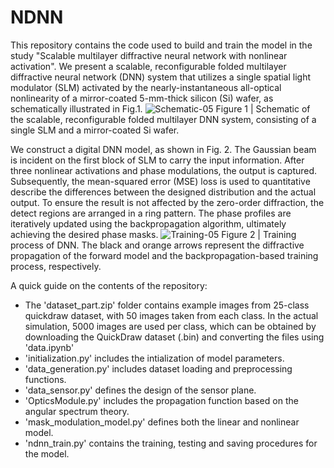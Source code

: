 # NDNN
This repository contains the code used to build and train the model in the study "Scalable multilayer diffractive neural network with nonlinear activation". We present a scalable, reconfigurable folded multilayer diffractive neural network (DNN) system that utilizes a single spatial light modulator (SLM) activated by the nearly-instantaneous all-optical nonlinearity of a mirror-coated 5-mm-thick silicon (Si) wafer, as schematically illustrated in Fig.1.
![Schematic-05](https://github.com/user-attachments/assets/d30742d7-3938-4abc-aef3-df1da8f2e339)
Figure 1 | Schematic of the scalable, reconfigurable folded multilayer DNN system, consisting of a single SLM and a mirror-coated Si wafer.

We construct a digital DNN model, as shown in Fig. 2. The Gaussian beam is incident on the first block of SLM to carry the input information. After three nonlinear activations and phase modulations, the output is captured. Subsequently, the mean-squared error (MSE) loss is used to quantitative describe the differences between the designed distribution and the actual output. To ensure the result is not affected by the zero-order diffraction, the detect regions are arranged in a ring pattern. The phase profiles are iteratively updated using the backpropagation algorithm, ultimately achieving the desired phase masks.
![Training-05](https://github.com/user-attachments/assets/00ad6f64-4328-4daa-99d1-da6335d13a69)
Figure 2 | Training process of DNN. The black and orange arrows represent the diffractive propagation of the forward model and the backpropagation-based training process, respectively.

A quick guide on the contents of the repository:
+  The 'dataset_part.zip' folder contains example images from 25-class quickdraw dataset, with 50 images taken from each class. In the actual simulation, 5000 images are used per class, which can be obtained by downloading the QuickDraw dataset (.bin) and converting the files using 'data.ipynb'
+  'initialization.py' includes the intialization of model parameters.
+  'data_generation.py' includes dataset loading and preprocessing functions.
+  'data_sensor.py' defines the design of the sensor plane.
+  'OpticsModule.py' includes the propagation function based on the angular spectrum theory.
+  'mask_modulation_model.py' defines both the linear and nonlinear model.
+  'ndnn_train.py' contains the training, testing and saving procedures for the model.

